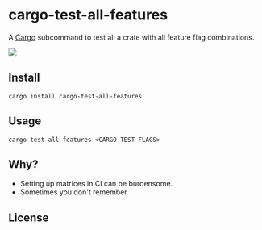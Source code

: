 # cargo-test-all-features

A [Cargo] subcommand to test all a crate with all feature flag combinations.

![](https://i.imgur.com/RNP0QNh.png)

## Install

```
cargo install cargo-test-all-features
```

## Usage

```
cargo test-all-features <CARGO TEST FLAGS>
```

[Cargo]: https://doc.rust-lang.org/cargo/

## Why?

- Setting up matrices in CI can be burdensome.
- Sometimes you don't remember

## License
